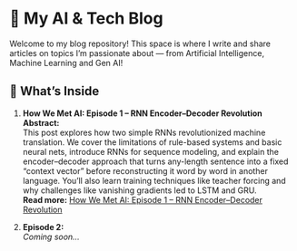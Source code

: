 # 📝 My AI & Tech Blog

Welcome to my blog repository! This space is where I write and share articles on topics I’m passionate about — from Artificial Intelligence, Machine Learning and Gen AI!

## 🚀 What’s Inside

1. **How We Met AI: Episode 1 – RNN Encoder–Decoder Revolution**  
   **Abstract:**  
   This post explores how two simple RNNs revolutionized machine translation. We cover the limitations of rule-based systems and basic neural nets, introduce RNNs for sequence modeling, and explain the encoder–decoder approach that turns any-length sentence into a fixed “context vector” before reconstructing it word by word in another language. You’ll also learn training techniques like teacher forcing and why challenges like vanishing gradients led to LSTM and GRU.  
   **Read more:** [How We Met AI: Episode 1 – RNN Encoder–Decoder Revolution](https://medium.com/@bhookyauday/how-we-met-ai-episode-1-rnn-encoder-decoder-revolution-a1ffabef76d5)

2. **Episode 2:**  
   _Coming soon…_
